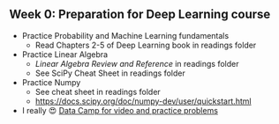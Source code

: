 Week 0: Preparation for Deep Learning course
----

- Practice Probability and Machine Learning fundamentals
    - Read Chapters 2-5 of Deep Learning book in readings folder
- Practice Linear Algebra
    - _Linear Algebra Review and Reference_ in readings folder 
    - See SciPy Cheat Sheet in readings folder
- Practice Numpy
    - See cheat sheet in readings folder
    - https://docs.scipy.org/doc/numpy-dev/user/quickstart.html
- I really 😍 [Data Camp for video and practice problems](https://www.datacamp.com/)